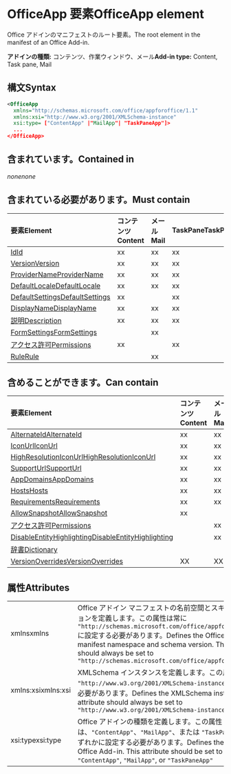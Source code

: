 # <a name="officeapp-element"></a><span data-ttu-id="854bb-101">OfficeApp 要素</span><span class="sxs-lookup"><span data-stu-id="854bb-101">OfficeApp element</span></span>

<span data-ttu-id="854bb-102">Office アドインのマニフェストのルート要素。</span><span class="sxs-lookup"><span data-stu-id="854bb-102">The root element in the manifest of an Office Add-in.</span></span>

<span data-ttu-id="854bb-103">**アドインの種類:** コンテンツ、作業ウィンドウ、メール</span><span class="sxs-lookup"><span data-stu-id="854bb-103">**Add-in type:** Content, Task pane, Mail</span></span>

## <a name="syntax"></a><span data-ttu-id="854bb-104">構文</span><span class="sxs-lookup"><span data-stu-id="854bb-104">Syntax</span></span>

```XML
<OfficeApp 
  xmlns="http://schemas.microsoft.com/office/appforoffice/1.1" 
  xmlns:xsi="http://www.w3.org/2001/XMLSchema-instance" 
  xsi:type= ["ContentApp" |"MailApp"| "TaskPaneApp"]>
  ...
</OfficeApp>
```

## <a name="contained-in"></a><span data-ttu-id="854bb-105">含まれています。</span><span class="sxs-lookup"><span data-stu-id="854bb-105">Contained in</span></span>

 <span data-ttu-id="854bb-106">_none_</span><span class="sxs-lookup"><span data-stu-id="854bb-106">_none_</span></span>

## <a name="must-contain"></a><span data-ttu-id="854bb-107">含まれている必要があります。</span><span class="sxs-lookup"><span data-stu-id="854bb-107">Must contain</span></span>

|<span data-ttu-id="854bb-108">**要素**</span><span class="sxs-lookup"><span data-stu-id="854bb-108">**Element**</span></span>|<span data-ttu-id="854bb-109">**コンテンツ**</span><span class="sxs-lookup"><span data-stu-id="854bb-109">**Content**</span></span>|<span data-ttu-id="854bb-110">**メール**</span><span class="sxs-lookup"><span data-stu-id="854bb-110">**Mail**</span></span>|<span data-ttu-id="854bb-111">**TaskPane**</span><span class="sxs-lookup"><span data-stu-id="854bb-111">**TaskPane**</span></span>|
|:-----|:-----|:-----|:-----|
|[<span data-ttu-id="854bb-112">Id</span><span class="sxs-lookup"><span data-stu-id="854bb-112">Id</span></span>](id.md)|<span data-ttu-id="854bb-113">x</span><span class="sxs-lookup"><span data-stu-id="854bb-113">x</span></span>|<span data-ttu-id="854bb-114">x</span><span class="sxs-lookup"><span data-stu-id="854bb-114">x</span></span>|<span data-ttu-id="854bb-115">x</span><span class="sxs-lookup"><span data-stu-id="854bb-115">x</span></span>|
|[<span data-ttu-id="854bb-116">Version</span><span class="sxs-lookup"><span data-stu-id="854bb-116">Version</span></span>](version.md)|<span data-ttu-id="854bb-117">x</span><span class="sxs-lookup"><span data-stu-id="854bb-117">x</span></span>|<span data-ttu-id="854bb-118">x</span><span class="sxs-lookup"><span data-stu-id="854bb-118">x</span></span>|<span data-ttu-id="854bb-119">x</span><span class="sxs-lookup"><span data-stu-id="854bb-119">x</span></span>|
|[<span data-ttu-id="854bb-120">ProviderName</span><span class="sxs-lookup"><span data-stu-id="854bb-120">ProviderName</span></span>](providername.md)|<span data-ttu-id="854bb-121">x</span><span class="sxs-lookup"><span data-stu-id="854bb-121">x</span></span>|<span data-ttu-id="854bb-122">x</span><span class="sxs-lookup"><span data-stu-id="854bb-122">x</span></span>|<span data-ttu-id="854bb-123">x</span><span class="sxs-lookup"><span data-stu-id="854bb-123">x</span></span>|
|[<span data-ttu-id="854bb-124">DefaultLocale</span><span class="sxs-lookup"><span data-stu-id="854bb-124">DefaultLocale</span></span>](defaultlocale.md)|<span data-ttu-id="854bb-125">x</span><span class="sxs-lookup"><span data-stu-id="854bb-125">x</span></span>|<span data-ttu-id="854bb-126">x</span><span class="sxs-lookup"><span data-stu-id="854bb-126">x</span></span>|<span data-ttu-id="854bb-127">x</span><span class="sxs-lookup"><span data-stu-id="854bb-127">x</span></span>|
|[<span data-ttu-id="854bb-128">DefaultSettings</span><span class="sxs-lookup"><span data-stu-id="854bb-128">DefaultSettings</span></span>](defaultsettings.md)|<span data-ttu-id="854bb-129">x</span><span class="sxs-lookup"><span data-stu-id="854bb-129">x</span></span>||<span data-ttu-id="854bb-130">x</span><span class="sxs-lookup"><span data-stu-id="854bb-130">x</span></span>|
|[<span data-ttu-id="854bb-131">DisplayName</span><span class="sxs-lookup"><span data-stu-id="854bb-131">DisplayName</span></span>](displayname.md)|<span data-ttu-id="854bb-132">x</span><span class="sxs-lookup"><span data-stu-id="854bb-132">x</span></span>|<span data-ttu-id="854bb-133">x</span><span class="sxs-lookup"><span data-stu-id="854bb-133">x</span></span>|<span data-ttu-id="854bb-134">x</span><span class="sxs-lookup"><span data-stu-id="854bb-134">x</span></span>|
|[<span data-ttu-id="854bb-135">説明</span><span class="sxs-lookup"><span data-stu-id="854bb-135">Description</span></span>](description.md)|<span data-ttu-id="854bb-136">x</span><span class="sxs-lookup"><span data-stu-id="854bb-136">x</span></span>|<span data-ttu-id="854bb-137">x</span><span class="sxs-lookup"><span data-stu-id="854bb-137">x</span></span>|<span data-ttu-id="854bb-138">x</span><span class="sxs-lookup"><span data-stu-id="854bb-138">x</span></span>|
|[<span data-ttu-id="854bb-139">FormSettings</span><span class="sxs-lookup"><span data-stu-id="854bb-139">FormSettings</span></span>](formsettings.md)||<span data-ttu-id="854bb-140">x</span><span class="sxs-lookup"><span data-stu-id="854bb-140">x</span></span>||
|[<span data-ttu-id="854bb-141">アクセス許可</span><span class="sxs-lookup"><span data-stu-id="854bb-141">Permissions</span></span>](permissions.md)|<span data-ttu-id="854bb-142">x</span><span class="sxs-lookup"><span data-stu-id="854bb-142">x</span></span>||<span data-ttu-id="854bb-143">x</span><span class="sxs-lookup"><span data-stu-id="854bb-143">x</span></span>|
|[<span data-ttu-id="854bb-144">Rule</span><span class="sxs-lookup"><span data-stu-id="854bb-144">Rule</span></span>](rule.md)||<span data-ttu-id="854bb-145">x</span><span class="sxs-lookup"><span data-stu-id="854bb-145">x</span></span>||

## <a name="can-contain"></a><span data-ttu-id="854bb-146">含めることができます。</span><span class="sxs-lookup"><span data-stu-id="854bb-146">Can contain</span></span>

|<span data-ttu-id="854bb-147">**要素**</span><span class="sxs-lookup"><span data-stu-id="854bb-147">**Element**</span></span>|<span data-ttu-id="854bb-148">**コンテンツ**</span><span class="sxs-lookup"><span data-stu-id="854bb-148">**Content**</span></span>|<span data-ttu-id="854bb-149">**メール**</span><span class="sxs-lookup"><span data-stu-id="854bb-149">**Mail**</span></span>|<span data-ttu-id="854bb-150">**TaskPane**</span><span class="sxs-lookup"><span data-stu-id="854bb-150">**TaskPane**</span></span>|
|:-----|:-----|:-----|:-----|
|[<span data-ttu-id="854bb-151">AlternateId</span><span class="sxs-lookup"><span data-stu-id="854bb-151">AlternateId</span></span>](alternateid.md)|<span data-ttu-id="854bb-152">x</span><span class="sxs-lookup"><span data-stu-id="854bb-152">x</span></span>|<span data-ttu-id="854bb-153">x</span><span class="sxs-lookup"><span data-stu-id="854bb-153">x</span></span>|<span data-ttu-id="854bb-154">x</span><span class="sxs-lookup"><span data-stu-id="854bb-154">x</span></span>|
|[<span data-ttu-id="854bb-155">IconUrl</span><span class="sxs-lookup"><span data-stu-id="854bb-155">IconUrl</span></span>](iconurl.md)|<span data-ttu-id="854bb-156">x</span><span class="sxs-lookup"><span data-stu-id="854bb-156">x</span></span>|<span data-ttu-id="854bb-157">x</span><span class="sxs-lookup"><span data-stu-id="854bb-157">x</span></span>|<span data-ttu-id="854bb-158">x</span><span class="sxs-lookup"><span data-stu-id="854bb-158">x</span></span>|
|[<span data-ttu-id="854bb-159">HighResolutionIconUrl</span><span class="sxs-lookup"><span data-stu-id="854bb-159">HighResolutionIconUrl</span></span>](highresolutioniconurl.md)|<span data-ttu-id="854bb-160">x</span><span class="sxs-lookup"><span data-stu-id="854bb-160">x</span></span>|<span data-ttu-id="854bb-161">x</span><span class="sxs-lookup"><span data-stu-id="854bb-161">x</span></span>|<span data-ttu-id="854bb-162">x</span><span class="sxs-lookup"><span data-stu-id="854bb-162">x</span></span>|
|[<span data-ttu-id="854bb-163">SupportUrl</span><span class="sxs-lookup"><span data-stu-id="854bb-163">SupportUrl</span></span>](supporturl.md)|<span data-ttu-id="854bb-164">x</span><span class="sxs-lookup"><span data-stu-id="854bb-164">x</span></span>|<span data-ttu-id="854bb-165">x</span><span class="sxs-lookup"><span data-stu-id="854bb-165">x</span></span>|<span data-ttu-id="854bb-166">x</span><span class="sxs-lookup"><span data-stu-id="854bb-166">x</span></span>|
|[<span data-ttu-id="854bb-167">AppDomains</span><span class="sxs-lookup"><span data-stu-id="854bb-167">AppDomains</span></span>](appdomains.md)|<span data-ttu-id="854bb-168">x</span><span class="sxs-lookup"><span data-stu-id="854bb-168">x</span></span>|<span data-ttu-id="854bb-169">x</span><span class="sxs-lookup"><span data-stu-id="854bb-169">x</span></span>|<span data-ttu-id="854bb-170">x</span><span class="sxs-lookup"><span data-stu-id="854bb-170">x</span></span>|
|[<span data-ttu-id="854bb-171">Hosts</span><span class="sxs-lookup"><span data-stu-id="854bb-171">Hosts</span></span>](hosts.md)|<span data-ttu-id="854bb-172">x</span><span class="sxs-lookup"><span data-stu-id="854bb-172">x</span></span>|<span data-ttu-id="854bb-173">x</span><span class="sxs-lookup"><span data-stu-id="854bb-173">x</span></span>|<span data-ttu-id="854bb-174">x</span><span class="sxs-lookup"><span data-stu-id="854bb-174">x</span></span>|
|[<span data-ttu-id="854bb-175">Requirements</span><span class="sxs-lookup"><span data-stu-id="854bb-175">Requirements</span></span>](requirements.md)|<span data-ttu-id="854bb-176">x</span><span class="sxs-lookup"><span data-stu-id="854bb-176">x</span></span>|<span data-ttu-id="854bb-177">x</span><span class="sxs-lookup"><span data-stu-id="854bb-177">x</span></span>|<span data-ttu-id="854bb-178">x</span><span class="sxs-lookup"><span data-stu-id="854bb-178">x</span></span>|
|[<span data-ttu-id="854bb-179">AllowSnapshot</span><span class="sxs-lookup"><span data-stu-id="854bb-179">AllowSnapshot</span></span>](allowsnapshot.md)|<span data-ttu-id="854bb-180">x</span><span class="sxs-lookup"><span data-stu-id="854bb-180">x</span></span>|||
|[<span data-ttu-id="854bb-181">アクセス許可</span><span class="sxs-lookup"><span data-stu-id="854bb-181">Permissions</span></span>](permissions.md)||<span data-ttu-id="854bb-182">x</span><span class="sxs-lookup"><span data-stu-id="854bb-182">x</span></span>||
|[<span data-ttu-id="854bb-183">DisableEntityHighlighting</span><span class="sxs-lookup"><span data-stu-id="854bb-183">DisableEntityHighlighting</span></span>](disableentityhighlighting.md)||<span data-ttu-id="854bb-184">x</span><span class="sxs-lookup"><span data-stu-id="854bb-184">x</span></span>||
|[<span data-ttu-id="854bb-185">辞書</span><span class="sxs-lookup"><span data-stu-id="854bb-185">Dictionary</span></span>](dictionary.md)|||<span data-ttu-id="854bb-186">x</span><span class="sxs-lookup"><span data-stu-id="854bb-186">x</span></span>|
|[<span data-ttu-id="854bb-187">VersionOverrides</span><span class="sxs-lookup"><span data-stu-id="854bb-187">VersionOverrides</span></span>](versionoverrides.md)|<span data-ttu-id="854bb-188">X</span><span class="sxs-lookup"><span data-stu-id="854bb-188">X</span></span>|<span data-ttu-id="854bb-189">X</span><span class="sxs-lookup"><span data-stu-id="854bb-189">X</span></span>|<span data-ttu-id="854bb-190">X</span><span class="sxs-lookup"><span data-stu-id="854bb-190">X</span></span>|

## <a name="attributes"></a><span data-ttu-id="854bb-191">属性</span><span class="sxs-lookup"><span data-stu-id="854bb-191">Attributes</span></span>

|||
|:-----|:-----|
|<span data-ttu-id="854bb-192">xmlns</span><span class="sxs-lookup"><span data-stu-id="854bb-192">xmlns</span></span>|<span data-ttu-id="854bb-p101">Office アドイン マニフェストの名前空間とスキーマ バージョンを定義します。この属性は常に `"http://schemas.microsoft.com/office/appforoffice/1.1"` に設定する必要があります。</span><span class="sxs-lookup"><span data-stu-id="854bb-p101">Defines the Office Add-in manifest namespace and schema version. This attribute should always be set to  `"http://schemas.microsoft.com/office/appforoffice/1.1"`</span></span>|
|<span data-ttu-id="854bb-195">xmlns:xsi</span><span class="sxs-lookup"><span data-stu-id="854bb-195">xmlns:xsi</span></span>|<span data-ttu-id="854bb-p102">XMLSchema インスタンスを定義します。この属性は常に `"http://www.w3.org/2001/XMLSchema-instance"` に設定する必要があります。</span><span class="sxs-lookup"><span data-stu-id="854bb-p102">Defines the XMLSchema instance. This attribute should always be set to  `"http://www.w3.org/2001/XMLSchema-instance"`</span></span>|
|<span data-ttu-id="854bb-198">xsi:type</span><span class="sxs-lookup"><span data-stu-id="854bb-198">xsi:type</span></span>|<span data-ttu-id="854bb-p103">Office アドインの種類を定義します。この属性は、`"ContentApp"`、`"MailApp"`、または `"TaskPaneApp"` のいずれかに設定する必要があります。</span><span class="sxs-lookup"><span data-stu-id="854bb-p103">Defines the kind of Office Add-in. This attribute should be set to one of:  `"ContentApp"`,  `"MailApp"`, or  `"TaskPaneApp"`</span></span>|
